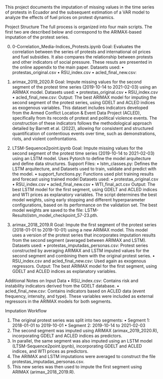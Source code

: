 This project documents the imputation of missing values in the time series of protests in Ecuador and the subsequent estimation of a VAR model to analyze the effects of fuel prices on protest dynamics.

Project Structure
The full process is organized into four main scripts. The first two are described below and correspond to the ARIMAX-based imputation of the protest series.

0. 0-Correlation_Media-Indices_Protests.ipynb
Goal: Evaluates the correlation between the series of protests and international oil prices and fuel subsidies. It also compares the relationship between protests and other indicators of social pressure. These resuts are presented in the online appendix to the main paper. 
Datasets used:
• protestas_original.csv
• RSU_index.csv
• acled_final_new.csv: 


1. arimax_2019_2020.R
Goal: Impute missing values for the second segment of the protest time series (2019-10-14 to 2021-02-03) using an ARIMAX model.
Datasets used:
• protestas_original.csv
• RSU_index.csv
• acled_final_new.csv: 
Output: The best ARIMAX model for imputing the second segment of the protest series, using GDELT and ACLED indices as exogenous variables. This dataset includes indicators developed from the Armed Conflict Location & Event Data Project (ACLED), specifically from its records of protest and political violence events. The construction of these indicators follows the methodological approach detailed by Barrett et al. (2022), allowing for consistent and structured quantification of contentious events over time, such as demonstrations, riots, and violent confrontations.

2. LTSM-Sequence2point.ipynb
Goal: Impute missing values for the second segment of the protest time series (2019-10-14 to 2021-02-03) using an LSTM model. Uses Pytorch to define the model arquitecture and define data structures.
Support Files:
• lstm_classes.py: Defines the LSTM arquitecture, and Datasets used to train, validate and predict with the model.
• support_functions.py: Functions used plot training results and forecast using trained model
Datasets used:
• protestas_original.csv
• RSU_index.csv
• acled_final_new.csv
• WTI_final_act.csv
Output: The best LSTM model for the first segment, using GDELT and ACLED indices and WTI prices as explanatory variables. The script determines the best model weights, using early stopping and different hyperparameter configurations, based on its performance on the validation set. The best model weights are saved to the file: LSTM-Results\lstm_model_checkpoint_57-23.pth.


3. arimax_2018_2019.R
Goal: Impute the first segment of the protest series (2018-01-01 to 2019-10-01) using a new ARIMAX model. This model uses a version of the protest series that incorporates imputation results from the second segment (averaged between ARIMAX and LSTM).
Datasets used:
• protestas_imputadas_personas.csv: Protest series constructed by averaging ARIMAX and LSTM imputed values for the second segment and combining them with the original protest series.
• RSU_index.csv and acled_final_new.csv: Used again as exogenous regressors.
Output: The best ARIMAX model for the first segment, using GDELT and ACLED indices as explanatory variables.

Additional Notes on Input Data
• RSU_index.csv: Contains risk and instability indicators derived from the GDELT database.
• acled_final_new.csv: Contains indicators based on ACLED data (event frequency, intensity, and type).
These variables were included as external regressors in the ARIMAX models for both segments.

Imputation Workflow
1. The original protest series was split into two segments:
   • Segment 1: 2018-01-01 to 2019-10-01
   • Segment 2: 2019-10-14 to 2021-02-03
2. The second segment was imputed using ARIMAX (arimax_2019_2020.R), incorporating GDELT and ACLED indices as predictors.
3. In parallel, the same segment was also imputed using an LSTM model (LTSM-Sequence2point.ipynb),  incorporating GDELT and ACLED indices, and WTI prices as predictors.
4. The ARIMAX and LSTM imputations were averaged to construct the file protestas_imputadas_personas.csv.
5. This new series was then used to impute the first segment using ARIMAX (arimax_2018_2019.R).
